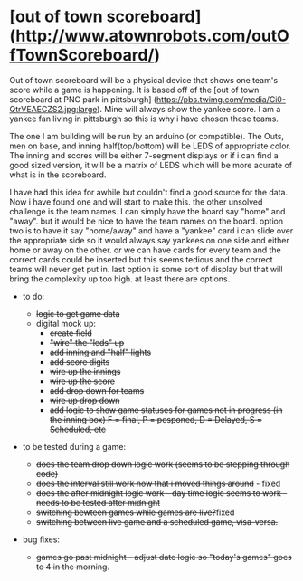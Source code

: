 #  [out of town scoreboard] (http://www.atownrobots.com/outOfTownScoreboard/)

Out of town scoreboard will be a physical device that shows one team's score while a game is happening.
It is based off of the [out of town scoreboard at PNC park in pittsburgh] (https://pbs.twimg.com/media/Ci0-QtrVEAECZS2.jpg:large).
Mine will always show the yankee score. I am a yankee fan living in pittsburgh so this is why i have chosen these teams.

The one I am building will be run by an arduino (or compatible).
The Outs, men on base, and inning half(top/bottom) will be LEDS of appropriate color.
The inning and scores will be either 7-segment displays or if i can find a good sized version, it will be a matrix of LEDS which will be more acurate of what is in the scoreboard.

I have had this idea for awhile but couldn't find a good source for the data. Now i have found one and will start to make this.
the other unsolved challenge is the team names.
I can simply have the board say "home" and "away". but it would be nice to have the team names on the board.
option two is to have it say "home/away" and have a "yankee" card i can slide over the appropriate side so it would always say yankees on one side and either home or away on the other.
or we can have cards for every team and the correct cards could be inserted but this seems tedious and the correct teams will never get put in.
last option is some sort of display but that will bring the complexity up too high.
at least there are options.

- to do:
  - ~~logic to get game data~~
  - digital mock up:
	- ~~create field~~
	- ~~"wire" the "leds" up~~
	- ~~add inning and "half" lights~~
	- ~~add score digits~~
	- ~~wire up the innings~~
	- ~~wire up the score~~
	- ~~add drop down for teams~~
	- ~~wire up drop down~~
	- ~~add logic to show game statuses for games not in progress (in the inning box) F = final, P = posponed, D = Delayed, S = Scheduled, etc~~

- to be tested during a game:
	- ~~does the team drop down logic work (seems to be stepping through code)~~
	- ~~does the interval still work now that i moved things around~~ - fixed
	- ~~does the after midnight logic work - day time logic seems to work - needs to be tested after midnight~~
	- ~~switching bewteen games while games are live?~~fixed
	- ~~switching between live game and a scheduled game, visa-versa.~~

- bug fixes:
	- ~~games go past midnight - adjust date logic so "today's games" goes to 4 in the morning.~~


